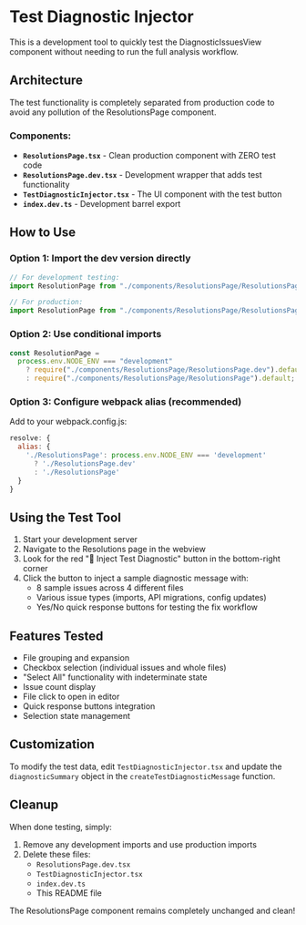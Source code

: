 # Test Diagnostic Injector

This is a development tool to quickly test the DiagnosticIssuesView component without needing to run the full analysis workflow.

## Architecture

The test functionality is completely separated from production code to avoid any pollution of the ResolutionsPage component.

### Components:

- **`ResolutionsPage.tsx`** - Clean production component with ZERO test code
- **`ResolutionsPage.dev.tsx`** - Development wrapper that adds test functionality
- **`TestDiagnosticInjector.tsx`** - The UI component with the test button
- **`index.dev.ts`** - Development barrel export

## How to Use

### Option 1: Import the dev version directly

```typescript
// For development testing:
import ResolutionPage from "./components/ResolutionsPage/ResolutionsPage.dev";

// For production:
import ResolutionPage from "./components/ResolutionsPage/ResolutionsPage";
```

### Option 2: Use conditional imports

```typescript
const ResolutionPage =
  process.env.NODE_ENV === "development"
    ? require("./components/ResolutionsPage/ResolutionsPage.dev").default
    : require("./components/ResolutionsPage/ResolutionsPage").default;
```

### Option 3: Configure webpack alias (recommended)

Add to your webpack.config.js:

```javascript
resolve: {
  alias: {
    './ResolutionsPage': process.env.NODE_ENV === 'development'
      ? './ResolutionsPage.dev'
      : './ResolutionsPage'
  }
}
```

## Using the Test Tool

1. Start your development server
2. Navigate to the Resolutions page in the webview
3. Look for the red "🧪 Inject Test Diagnostic" button in the bottom-right corner
4. Click the button to inject a sample diagnostic message with:
   - 8 sample issues across 4 different files
   - Various issue types (imports, API migrations, config updates)
   - Yes/No quick response buttons for testing the fix workflow

## Features Tested

- File grouping and expansion
- Checkbox selection (individual issues and whole files)
- "Select All" functionality with indeterminate state
- Issue count display
- File click to open in editor
- Quick response buttons integration
- Selection state management

## Customization

To modify the test data, edit `TestDiagnosticInjector.tsx` and update the `diagnosticSummary` object in the `createTestDiagnosticMessage` function.

## Cleanup

When done testing, simply:

1. Remove any development imports and use production imports
2. Delete these files:
   - `ResolutionsPage.dev.tsx`
   - `TestDiagnosticInjector.tsx`
   - `index.dev.ts`
   - This README file

The ResolutionsPage component remains completely unchanged and clean!
